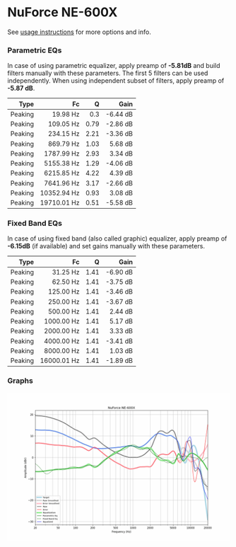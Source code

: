 # NuForce NE-600X
See [usage instructions](https://github.com/jaakkopasanen/AutoEq#usage) for more options and info.

### Parametric EQs
In case of using parametric equalizer, apply preamp of **-5.81dB** and build filters manually
with these parameters. The first 5 filters can be used independently.
When using independent subset of filters, apply preamp of **-5.87 dB**.

| Type    | Fc          |    Q | Gain     |
|--------:|------------:|-----:|---------:|
| Peaking | 19.98 Hz    | 0.3  | -6.44 dB |
| Peaking | 109.05 Hz   | 0.79 | -2.86 dB |
| Peaking | 234.15 Hz   | 2.21 | -3.36 dB |
| Peaking | 869.79 Hz   | 1.03 | 5.68 dB  |
| Peaking | 1787.99 Hz  | 2.93 | 3.34 dB  |
| Peaking | 5155.38 Hz  | 1.29 | -4.06 dB |
| Peaking | 6215.85 Hz  | 4.22 | 4.39 dB  |
| Peaking | 7641.96 Hz  | 3.17 | -2.66 dB |
| Peaking | 10352.94 Hz | 0.93 | 3.08 dB  |
| Peaking | 19710.01 Hz | 0.51 | -5.58 dB |

### Fixed Band EQs
In case of using fixed band (also called graphic) equalizer, apply preamp of **-6.15dB**
(if available) and set gains manually with these parameters.

| Type    | Fc          |    Q | Gain     |
|--------:|------------:|-----:|---------:|
| Peaking | 31.25 Hz    | 1.41 | -6.90 dB |
| Peaking | 62.50 Hz    | 1.41 | -3.75 dB |
| Peaking | 125.00 Hz   | 1.41 | -3.46 dB |
| Peaking | 250.00 Hz   | 1.41 | -3.67 dB |
| Peaking | 500.00 Hz   | 1.41 | 2.44 dB  |
| Peaking | 1000.00 Hz  | 1.41 | 5.17 dB  |
| Peaking | 2000.00 Hz  | 1.41 | 3.33 dB  |
| Peaking | 4000.00 Hz  | 1.41 | -3.41 dB |
| Peaking | 8000.00 Hz  | 1.41 | 1.03 dB  |
| Peaking | 16000.01 Hz | 1.41 | -1.89 dB |

### Graphs
![](./NuForce%20NE-600X.png)